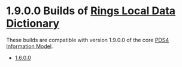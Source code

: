 # 1.9.0.0 Builds of [Rings Local Data Dictionary](../../src)

These builds are compatible with version 1.9.0.0 of the core [PDS4 Information Model](https://pds.nasa.gov/pds4/doc/im/).

- [1.6.0.0](1.6.0.0)
